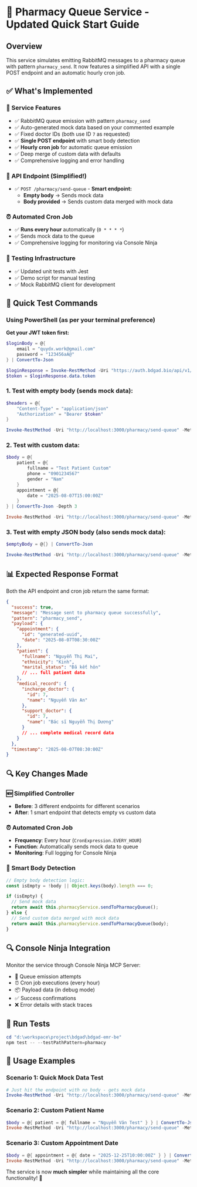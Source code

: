 # 🏥 Pharmacy Queue Service - Updated Quick Start Guide

## Overview

This service simulates emitting RabbitMQ messages to a pharmacy queue with pattern `pharmacy_send`. It now features a simplified API with a single POST endpoint and an automatic hourly cron job.

## ✅ What's Implemented

### 🔧 Service Features

- ✅ RabbitMQ queue emission with pattern `pharmacy_send`
- ✅ Auto-generated mock data based on your commented example
- ✅ Fixed doctor IDs (both use ID `7` as requested)
- ✅ **Single POST endpoint** with smart body detection
- ✅ **Hourly cron job** for automatic queue emission
- ✅ Deep merge of custom data with defaults
- ✅ Comprehensive logging and error handling

### 🎯 API Endpoint (Simplified!)

- ✅ `POST /pharmacy/send-queue` - **Smart endpoint:**
  - **Empty body** → Sends mock data
  - **Body provided** → Sends custom data merged with mock data

### ⏰ Automated Cron Job

- ✅ **Runs every hour** automatically (`0 * * * *`)
- ✅ Sends mock data to the queue
- ✅ Comprehensive logging for monitoring via Console Ninja

### 🧪 Testing Infrastructure

- ✅ Updated unit tests with Jest
- ✅ Demo script for manual testing
- ✅ Mock RabbitMQ client for development

## 🚀 Quick Test Commands

### Using PowerShell (as per your terminal preference)

**Get your JWT token first:**

```powershell
$loginBody = @{
    email = "quydx.work@gmail.com"
    password = "123456aA@"
} | ConvertTo-Json

$loginResponse = Invoke-RestMethod -Uri "https://auth.bdgad.bio/api/v1/auth/login" -Method POST -Headers @{"Content-Type"="application/json"} -Body $loginBody
$token = $loginResponse.data.token
```

### 1. **Test with empty body (sends mock data):**

```powershell
$headers = @{
    "Content-Type" = "application/json"
    "Authorization" = "Bearer $token"
}

Invoke-RestMethod -Uri "http://localhost:3000/pharmacy/send-queue" -Method POST -Headers $headers
```

### 2. **Test with custom data:**

```powershell
$body = @{
    patient = @{
        fullname = "Test Patient Custom"
        phone = "0901234567"
        gender = "Nam"
    }
    appointment = @{
        date = "2025-08-07T15:00:00Z"
    }
} | ConvertTo-Json -Depth 3

Invoke-RestMethod -Uri "http://localhost:3000/pharmacy/send-queue" -Method POST -Headers $headers -Body $body
```

### 3. **Test with empty JSON body (also sends mock data):**

```powershell
$emptyBody = @{} | ConvertTo-Json

Invoke-RestMethod -Uri "http://localhost:3000/pharmacy/send-queue" -Method POST -Headers $headers -Body $emptyBody
```

## 📊 Expected Response Format

Both the API endpoint and cron job return the same format:

```json
{
  "success": true,
  "message": "Message sent to pharmacy queue successfully",
  "pattern": "pharmacy_send",
  "payload": {
    "appointment": {
      "id": "generated-uuid",
      "date": "2025-08-07T08:30:00Z"
    },
    "patient": {
      "fullname": "Nguyễn Thị Mai",
      "ethnicity": "Kinh",
      "marital_status": "Đã kết hôn"
      // ... full patient data
    },
    "medical_record": {
      "incharge_doctor": {
        "id": 7,
        "name": "Nguyễn Văn An"
      },
      "support_doctor": {
        "id": 7,
        "name": "Bác sĩ Nguyễn Thị Dương"
      }
      // ... complete medical record data
    }
  },
  "timestamp": "2025-08-07T08:30:00Z"
}
```

## 🔍 Key Changes Made

### 🆕 Simplified Controller

- **Before**: 3 different endpoints for different scenarios
- **After**: 1 smart endpoint that detects empty vs custom data

### ⏰ Automated Cron Job

- **Frequency**: Every hour (`CronExpression.EVERY_HOUR`)
- **Function**: Automatically sends mock data to queue
- **Monitoring**: Full logging for Console Ninja

### 🎯 Smart Body Detection

```typescript
// Empty body detection logic:
const isEmpty = !body || Object.keys(body).length === 0;

if (isEmpty) {
  // Send mock data
  return await this.pharmacyService.sendToPharmacyQueue();
} else {
  // Send custom data merged with mock data
  return await this.pharmacyService.sendToPharmacyQueue(body);
}
```

## 🔍 Console Ninja Integration

Monitor the service through Console Ninja MCP Server:

- 📡 Queue emission attempts
- ⏰ Cron job executions (every hour)
- 📦 Payload data (in debug mode)
- ✅ Success confirmations
- ❌ Error details with stack traces

## 🧪 Run Tests

```powershell
cd "d:\workspace\project\bdgad\bdgad-emr-be"
npm test -- --testPathPattern=pharmacy
```

## 🎯 Usage Examples

### Scenario 1: Quick Mock Data Test

```powershell
# Just hit the endpoint with no body - gets mock data
Invoke-RestMethod -Uri "http://localhost:3000/pharmacy/send-queue" -Method POST -Headers $headers
```

### Scenario 2: Custom Patient Name

```powershell
$body = @{ patient = @{ fullname = "Nguyễn Văn Test" } } | ConvertTo-Json -Depth 3
Invoke-RestMethod -Uri "http://localhost:3000/pharmacy/send-queue" -Method POST -Headers $headers -Body $body
```

### Scenario 3: Custom Appointment Date

```powershell
$body = @{ appointment = @{ date = "2025-12-25T10:00:00Z" } } | ConvertTo-Json -Depth 3
Invoke-RestMethod -Uri "http://localhost:3000/pharmacy/send-queue" -Method POST -Headers $headers -Body $body
```

The service is now **much simpler** while maintaining all the core functionality! 🎉

